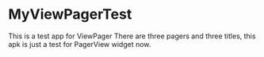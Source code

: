 # MyViewPagerTest
This is a test app for ViewPager
There are three pagers and three titles, this apk is just a test for PagerView widget now.
